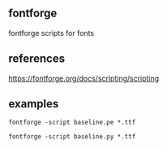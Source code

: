 
## fontforge

fontforge scripts for fonts

## references

https://fontforge.org/docs/scripting/scripting

## examples

```shell
fontforge -script baseline.pe *.ttf
```

```shell
fontforge -script baseline.py *.ttf
```
